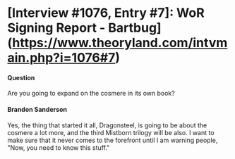 # [Interview #1076, Entry #7]: WoR Signing Report - Bartbug](https://www.theoryland.com/intvmain.php?i=1076#7)

#### Question

Are you going to expand on the cosmere in its own book?

#### Brandon Sanderson

Yes, the thing that started it all, Dragonsteel, is going to be about the cosmere a lot more, and the third Mistborn trilogy will be also. I want to make sure that it never comes to the forefront until I am warning people, "Now, you need to know this stuff."

